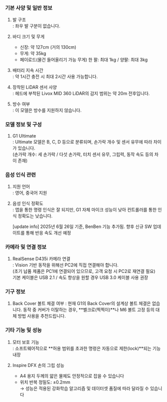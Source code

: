 ### 기본 사양 및 일반 정보
1. 발 구조  
: 좌우 발 구분이 없습니다.

2. 바디 크기 및 무게
    - 신장: 약 127cm (거의 130cm)
    - 무게: 약 35kg
    - 페이로드(물건 들어올리기 가능 무게) 한 팔: 최대 1kg / 양팔: 최대 3kg

3. 배터리 지속 시간  
: 약 1시간 충전 시 최대 2시간 사용 가능합니다.

4. 장착된 LiDAR 센서 사양  
: 헤드에 부착된 Livox MID 360 LiDAR의 감지 범위는 약 20m 전후입니다.

5. 방수 여부  
: 이 모델은 방수를 지원하지 않습니다.

### 모델 정보 및 구성
1. G1 Ultimate  
: Ultimate 모델은 B, C, D 등으로 분류되며, 손가락 개수 및 센서 유무에 따라 차이가 있습니다.  
(손가락 개수: 세 손가락 / 다섯 손가락, 터치 센서 유무, 그립력, 동작 속도 등의 차이 존재)

### 음성 인식 관련
1. 지원 언어  
: 영어, 중국어 지원

2. 음성 인식 정확도  
: 앱을 통한 명령 인식은 잘 되지만, G1 자체 마이크 성능이 낮아 컨트롤러를 통한 인식 정확도는 낮습니다.

    [update info] 2025년 6월 26일 기준, BenBen 기능 추가됨. 향후 신규 SW 업데이트를 통해 반응 속도 개선 예정

### 카메라 및 연결 정보
1. RealSense D435i 카메라 연결  
: Vision 기반 동작을 위해선 PC2에 직접 연결해야 합니다.  
(초기 납품 제품은 PC1에 연결되어 있으므로, 고객 요청 시 PC2로 재연결 필요)  
기본 케이블은 USB 2.1 / 속도 향상을 원할 경우 USB 3.0 케이블 사용 권장

### 기구 정보
1. Back Cover 볼트 체결 여부
: 현재 G1의 Back Cover의 설계상 볼트 체결은 없습니다. 동작 중 커버가 이탈하는 경우, **벨크로(찍찍이)**나 M6 볼트 고정 등의 대체 방법 사용을 추천드립니다. 

### 기타 기능 및 성능
1. 모터 보호 기능  
: 소프트웨어적으로 **허용 범위를 초과한 명령은 자동으로 제한(lock)**되는 기능 내장

2. Inspire DFX 손의 그립 성능
    - A4 용지 두께의 얇은 물체도 안정적으로 잡을 수 있습니다
    - 위치 반복 정밀도: ±0.2mm  
    -> 성능은 적용된 강화학습 알고리즘 및 데이터셋 품질에 따라 달라질 수 있습니다